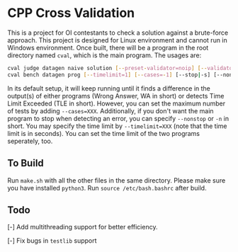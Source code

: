 # CPP Cross Validation

This is a project for OI contestants to check a solution against a brute-force approach. This project is designed for Linux environment and cannot run in Windows environment. Once built, there will be a program in the root directory named `cval`, which is the main program. The usages are:

```bash
cval judge datagen naive solution [--preset-validator=noip] [--validator-py=path/to/validator.py] [--testlib-checker=path/to/compiled_checker] [--timelimit=1] [--timelimita=1] [--timelimitb=1] [--cases=-1] [--stop|-s] [--nonstop|-n] [--no-time-limit|-t] [--no-time-limit-a|-A] [--no-time-limit-b|-B]
cval bench datagen prog [--timelimit=1] [--cases=-1] [--stop|-s] [--nonstop|-n]
```

In its default setup, it will keep running until it finds a difference in the output(s) of either programs (Wrong Answer, WA in short) or detects Time Limit Exceeded (TLE in short). However, you can set the maximum number of tests by adding `--cases=XXX`. Additionally, if you don't want the main program to stop when detecting an error, you can specify `--nonstop` or `-n` in short. You may specify the time limit by `--timelimit=XXX` (note that the time limit is in seconds). You can set the time limit of the two programs seperately, too.

## To Build

Run `make.sh` with all the other files in the same directory. Please make sure you have installed `python3`. Run `source /etc/bash.bashrc` after build.

## Todo

[-] Add multithreading support for better efficiency.

[-] Fix bugs in `testlib` support
